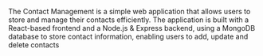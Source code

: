The Contact Management is a simple web application that allows users to store and manage their contacts efficiently. The application is built with a React-based frontend and a Node.js & Express backend, using a MongoDB database to store contact information, enabling users to add, update and delete contacts
